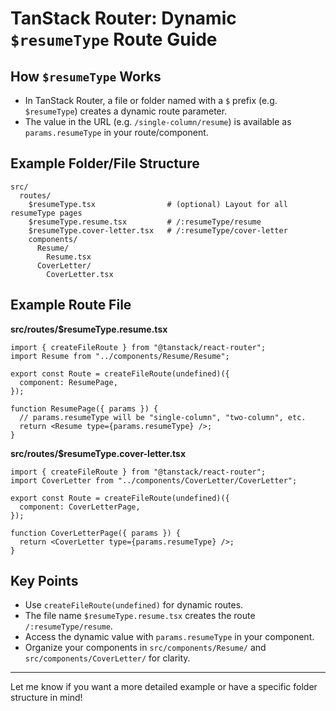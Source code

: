 # TanStack Router: Dynamic `$resumeType` Route Guide

## How `$resumeType` Works

- In TanStack Router, a file or folder named with a `$` prefix (e.g. `$resumeType`) creates a dynamic route parameter.
- The value in the URL (e.g. `/single-column/resume`) is available as `params.resumeType` in your route/component.

## Example Folder/File Structure

```
src/
  routes/
    $resumeType.tsx                # (optional) Layout for all resumeType pages
    $resumeType.resume.tsx         # /:resumeType/resume
    $resumeType.cover-letter.tsx   # /:resumeType/cover-letter
    components/
      Resume/
        Resume.tsx
      CoverLetter/
        CoverLetter.tsx
```

## Example Route File

**src/routes/$resumeType.resume.tsx**

```tsx
import { createFileRoute } from "@tanstack/react-router";
import Resume from "../components/Resume/Resume";

export const Route = createFileRoute(undefined)({
  component: ResumePage,
});

function ResumePage({ params }) {
  // params.resumeType will be "single-column", "two-column", etc.
  return <Resume type={params.resumeType} />;
}
```

**src/routes/$resumeType.cover-letter.tsx**

```tsx
import { createFileRoute } from "@tanstack/react-router";
import CoverLetter from "../components/CoverLetter/CoverLetter";

export const Route = createFileRoute(undefined)({
  component: CoverLetterPage,
});

function CoverLetterPage({ params }) {
  return <CoverLetter type={params.resumeType} />;
}
```

## Key Points

- Use `createFileRoute(undefined)` for dynamic routes.
- The file name `$resumeType.resume.tsx` creates the route `/:resumeType/resume`.
- Access the dynamic value with `params.resumeType` in your component.
- Organize your components in `src/components/Resume/` and `src/components/CoverLetter/` for clarity.

---

Let me know if you want a more detailed example or have a specific folder structure in mind!
